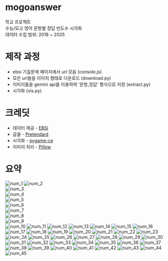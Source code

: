 # mogoanswer
학교 프로젝트 <br>
수능/모고 영어 문항별 정답 빈도수 시각화 <br>
데이터 수집 범위: 2018 ~ 2025 <br>

# 제작 과정
- ebsi 기출문제 페이지에서 url 모음 (console.js)
- 모은 url들을 이미지 형태로 다운로드 (download.py)
- 이미지들을 gemini api를 이용하여 '문항,정답' 형식으로 저장 (extract.py)
- 시각화 (vis.py)

# 크레딧
- 데이터 제공 - [EBSi](https://www.ebsi.co.kr/ebs/xip/xipc/previousPaperList.ebs?targetCd=D300)
- 글꼴 - [Pretendard](https://github.com/orioncactus/pretendard)
- 시각화 - [pygame-ce](https://github.com/pygame-community/pygame-ce)
- 이미지 처리 - [Pillow](https://github.com/python-pillow/Pillow/)

# 요약
![num_1](https://github.com/minubyte/mogoanswer/blob/main/ans/vis/num_1.png)
![num_2](https://github.com/minubyte/mogoanswer/blob/main/ans/vis/num_2.png)  
![num_3](https://github.com/minubyte/mogoanswer/blob/main/ans/vis/num_3.png)  
![num_4](https://github.com/minubyte/mogoanswer/blob/main/ans/vis/num_4.png)  
![num_5](https://github.com/minubyte/mogoanswer/blob/main/ans/vis/num_5.png)  
![num_6](https://github.com/minubyte/mogoanswer/blob/main/ans/vis/num_6.png)  
![num_7](https://github.com/minubyte/mogoanswer/blob/main/ans/vis/num_7.png)  
![num_8](https://github.com/minubyte/mogoanswer/blob/main/ans/vis/num_8.png)  
![num_9](https://github.com/minubyte/mogoanswer/blob/main/ans/vis/num_9.png)  
![num_10](https://github.com/minubyte/mogoanswer/blob/main/ans/vis/num_10.png)
![num_11](https://github.com/minubyte/mogoanswer/blob/main/ans/vis/num_11.png)
![num_12](https://github.com/minubyte/mogoanswer/blob/main/ans/vis/num_12.png)
![num_13](https://github.com/minubyte/mogoanswer/blob/main/ans/vis/num_13.png)
![num_14](https://github.com/minubyte/mogoanswer/blob/main/ans/vis/num_14.png)
![num_15](https://github.com/minubyte/mogoanswer/blob/main/ans/vis/num_15.png)
![num_16](https://github.com/minubyte/mogoanswer/blob/main/ans/vis/num_16.png)
![num_17](https://github.com/minubyte/mogoanswer/blob/main/ans/vis/num_17.png)
![num_18](https://github.com/minubyte/mogoanswer/blob/main/ans/vis/num_18.png)
![num_19](https://github.com/minubyte/mogoanswer/blob/main/ans/vis/num_19.png)
![num_20](https://github.com/minubyte/mogoanswer/blob/main/ans/vis/num_20.png)
![num_21](https://github.com/minubyte/mogoanswer/blob/main/ans/vis/num_21.png)
![num_22](https://github.com/minubyte/mogoanswer/blob/main/ans/vis/num_22.png)
![num_23](https://github.com/minubyte/mogoanswer/blob/main/ans/vis/num_23.png)
![num_24](https://github.com/minubyte/mogoanswer/blob/main/ans/vis/num_24.png)
![num_25](https://github.com/minubyte/mogoanswer/blob/main/ans/vis/num_25.png)
![num_26](https://github.com/minubyte/mogoanswer/blob/main/ans/vis/num_26.png)
![num_27](https://github.com/minubyte/mogoanswer/blob/main/ans/vis/num_27.png)
![num_28](https://github.com/minubyte/mogoanswer/blob/main/ans/vis/num_28.png)
![num_29](https://github.com/minubyte/mogoanswer/blob/main/ans/vis/num_29.png)
![num_30](https://github.com/minubyte/mogoanswer/blob/main/ans/vis/num_30.png)
![num_31](https://github.com/minubyte/mogoanswer/blob/main/ans/vis/num_31.png)
![num_32](https://github.com/minubyte/mogoanswer/blob/main/ans/vis/num_32.png)
![num_33](https://github.com/minubyte/mogoanswer/blob/main/ans/vis/num_33.png)
![num_34](https://github.com/minubyte/mogoanswer/blob/main/ans/vis/num_34.png)
![num_35](https://github.com/minubyte/mogoanswer/blob/main/ans/vis/num_35.png)
![num_36](https://github.com/minubyte/mogoanswer/blob/main/ans/vis/num_36.png)
![num_37](https://github.com/minubyte/mogoanswer/blob/main/ans/vis/num_37.png)
![num_38](https://github.com/minubyte/mogoanswer/blob/main/ans/vis/num_38.png)
![num_39](https://github.com/minubyte/mogoanswer/blob/main/ans/vis/num_39.png)
![num_40](https://github.com/minubyte/mogoanswer/blob/main/ans/vis/num_40.png)
![num_41](https://github.com/minubyte/mogoanswer/blob/main/ans/vis/num_41.png)
![num_42](https://github.com/minubyte/mogoanswer/blob/main/ans/vis/num_42.png)
![num_43](https://github.com/minubyte/mogoanswer/blob/main/ans/vis/num_43.png)
![num_44](https://github.com/minubyte/mogoanswer/blob/main/ans/vis/num_44.png)
![num_45](https://github.com/minubyte/mogoanswer/blob/main/ans/vis/num_45.png)